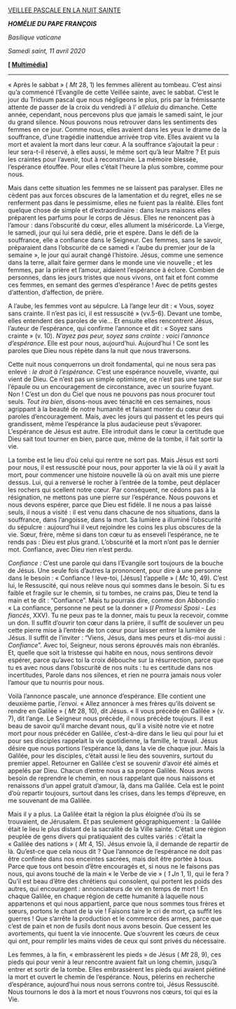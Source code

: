 [VEILLEE PASCALE EN LA NUIT SAINTE](http://www.vatican.va/news_services/liturgy/libretti/2020/20200411-libretto-veglia-pasquale.pdf)

***HOMÉLIE DU PAPE FRANÇOIS***

*Basilique vaticane*

*Samedi saint, 11 avril 2020*

**[ [Multimédia](http://w2.vatican.va/content/francesco/fr/events/event.dir.html/content/vaticanevents/fr/2020/4/11/veglia-pasquale.html)]**

* * *

« Après le sabbat » ( *Mt* 28, 1) les femmes allèrent au tombeau. C’est ainsi qu’a commencé l’Evangile de cette Veillée sainte, avec le sabbat. C’est le jour du Triduum pascal que nous négligeons le plus, pris par la frémissante attente de passer de la croix du vendredi à l’ *alleluia* du dimanche. Cette année, cependant, nous percevons plus que jamais le samedi saint, le jour du grand silence. Nous pouvons nous retrouver dans les sentiments des femmes en ce jour. Comme nous, elles avaient dans les yeux le drame de la souffrance, d’une tragédie inattendue arrivée trop vite. Elles avaient vu la mort et avaient la mort dans leur cœur. A la souffrance s’ajoutait la peur : leur sera-t-il réservé, à elles aussi, le même sort qu’à leur Maître ? Et puis les craintes pour l’avenir, tout à reconstruire. La mémoire blessée, l’espérance étouffée. Pour elles c’était l’heure la plus sombre, comme pour nous.

Mais dans cette situation les femmes ne se laissent pas paralyser. Elles ne cèdent pas aux forces obscures de la lamentation et du regret, elles ne se renferment pas dans le pessimisme, elles ne fuient pas la réalité. Elles font quelque chose de simple et d’extraordinaire : dans leurs maisons elles préparent les parfums pour le corps de Jésus. Elles ne renoncent pas à l’amour : dans l’obscurité du cœur, elles allument la miséricorde. La Vierge, le samedi, jour qui lui sera dédié, prie et espère. Dans le défi de la souffrance, elle a confiance dans le Seigneur. Ces femmes, sans le savoir, préparaient dans l’obscurité de ce samedi « l’aube du premier jour de la semaine », le jour qui aurait changé l’histoire. Jésus, comme une semence dans la terre, allait faire germer dans le monde une vie nouvelle ; et les femmes, par la prière et l’amour, aidaient l’espérance à éclore. Combien de personnes, dans les jours tristes que nous vivons, ont fait et font comme ces femmes, en semant des germes d’espérance ! Avec de petits gestes d’attention, d’affection, de prière.

A l’aube, les femmes vont au sépulcre. Là l’ange leur dit : « Vous, soyez sans crainte. Il n’est pas ici, il est ressuscité » (vv.5-6). Devant une tombe, elles entendent des paroles de vie… Et ensuite elles rencontrent Jésus, l’auteur de l’espérance, qui confirme l’annonce et dit : « Soyez sans crainte » (v. 10). *N’ayez pas peur, soyez sans crainte : voici l’annonce d’espérance*. Elle est pour nous, aujourd’hui. Aujourd’hui ! Ce sont les paroles que Dieu nous répète dans la nuit que nous traversons.

Cette nuit nous conquerrons un droit fondamental, qui ne nous sera pas enlevé : *le droit à l’espérance.* C’est une espérance nouvelle, vivante, qui vient de Dieu. Ce n’est pas un simple optimisme, ce n’est pas une tape sur l’épaule ou un encouragement de circonstance, avec un sourire fuyant. Non ! C’est un don du Ciel que nous ne pouvons pas nous procurer tout seuls. *Tout ira bien*, disons-nous avec ténacité en ces semaines, nous agrippant à la beauté de notre humanité et faisant monter du cœur des paroles d’encouragement. Mais, avec les jours qui passent et les peurs qui grandissent, même l’espérance la plus audacieuse peut s’évaporer. L’espérance de Jésus est autre. Elle introduit dans le cœur la certitude que Dieu sait tout tourner en bien, parce que, même de la tombe, il fait sortir la vie.

La tombe est le lieu d’où celui qui rentre ne sort pas. Mais Jésus est sorti pour nous, il est ressuscité pour nous, pour apporter la vie là où il y avait la mort, pour commencer une histoire nouvelle là où on avait mis une pierre dessus. Lui, qui a renversé le rocher à l’entrée de la tombe, peut déplacer les rochers qui scellent notre cœur. Par conséquent, ne cédons pas à la résignation, ne mettons pas une pierre sur l’espérance. Nous pouvons et nous devons espérer, parce que Dieu est fidèle. Il ne nous a pas laissé seuls, il nous a visité : il est venu dans chacune de nos situations, dans la souffrance, dans l’angoisse, dans la mort. Sa lumière a illuminé l’obscurité du sépulcre : aujourd’hui il veut rejoindre les coins les plus obscures de la vie. Sœur, frère, même si dans ton cœur tu as enseveli l’espérance, ne te rends pas : Dieu est plus grand. L’obscurité et la mort n’ont pas le dernier mot. Confiance, avec Dieu rien n’est perdu.

*Confiance :* C’est une parole qui dans l’Evangile sort toujours de la bouche de Jésus. Une seule fois d’autres la prononcent, pour dire à une personne dans le besoin : « Confiance ! lève-toi, [Jésus] t’appelle » ( *Mc* 10, 49). C’est lui, le Ressuscité, qui nous relève nous qui sommes dans le besoin. Si tu es faible et fragile sur le chemin, si tu tombes, ne crains pas, Dieu te tend la main et te dit : “Confiance”. Mais tu pourrais dire, comme don Abbondio : « La confiance, personne ne peut se la donner » (*I Promessi Sposi - Les fiancés*, XXV). Tu ne peux pas te la donner, mais tu peux la recevoir, comme un don. Il suffit d’ouvrir ton cœur dans la prière, il suffit de soulever un peu cette pierre mise à l’entrée de ton cœur pour laisser entrer la lumière de Jésus. Il suffit de l’inviter : “Viens, Jésus, dans mes peurs et dis-moi aussi : *Confiance*”. Avec toi, Seigneur, nous serons éprouvés mais non ébranlés. Et, quelle que soit la tristesse qui habite en nous, nous sentirons devoir espérer, parce qu’avec toi la croix débouche sur la résurrection, parce que tu es avec nous dans l’obscurité de nos nuits : tu es certitude dans nos incertitudes, Parole dans nos silences, et rien ne pourra jamais nous voler l’amour que tu nourris pour nous.

Voilà l’annonce pascale, une annonce d’espérance. Elle contient une deuxième partie, *l’envoi*. « Allez annoncer à mes frères qu’ils doivent se rendre en Galilée » ( *Mt* 28, 10), dit Jésus. « Il vous précède en Galilée » (v. 7), dit l’ange. Le Seigneur nous précède, il nous précède toujours. Il est beau de savoir qu’il marche devant nous, qu’il a visité notre vie et notre mort pour nous précéder en Galilée, c’est-à-dire dans le lieu qui pour lui et pour ses disciples rappelait la vie quotidienne, la famille, le travail. Jésus désire que nous portions l’espérance là, dans la vie de chaque jour. Mais la Galilée, pour les disciples, c’était aussi le lieu des souvenirs, surtout du premier appel. Retourner en Galilée c’est se souvenir d’avoir été aimés et appelés par Dieu. Chacun d’entre nous a sa propre Galilée. Nous avons besoin de reprendre le chemin, en nous rappelant que nous naissons et renaissons d’un appel gratuit d’amour, là, dans ma Galilée. Cela est le point d’où repartir toujours, surtout dans les crises, dans les temps d’épreuve, en me souvenant de ma Galilée.

Mais il y a plus. La Galilée était la région la plus éloignée d’où ils se trouvaient, de Jérusalem. Et pas seulement géographiquement : la Galilée était le lieu le plus distant de la sacralité de la Ville sainte. C’était une région peuplée de gens divers qui pratiquaient des cultes variés : c’était la « Galilée des nations » ( *Mt* 4, 15). Jésus envoie là, il demande de repartir de là. Qu’est-ce que cela nous dit ? Que l’annonce de l’espérance ne doit pas être confinée dans nos enceintes sacrées, mais doit être portée à tous. Parce que tous ont besoin d’être encouragés et, si nous ne le faisons pas nous, qui avons touché de la main « le Verbe de vie » ( *1 Jn* 1, 1), qui le fera ? Qu’il est beau d’être des chrétiens qui consolent, qui portent les poids des autres, qui encouragent : annonciateurs de vie en temps de mort ! En chaque Galilée, en chaque région de cette humanité à laquelle nous appartenons et qui nous appartient, parce que nous sommes tous frères et sœurs, portons le chant de la vie ! Faisons taire le cri de mort, ça suffit les guerres ! Que s’arrête la production et le commerce des armes, parce que c’est de pain et non de fusils dont nous avons besoin. Que cessent les avortements, qui tuent la vie innocente. Que s’ouvrent les cœurs de ceux qui ont, pour remplir les mains vides de ceux qui sont privés du nécessaire.

Les femmes, à la fin, « embrassèrent les pieds » de Jésus ( *Mt* 28, 9), ces pieds qui pour venir à leur rencontre avaient fait un long chemin, jusqu’à entrer et sortir de la tombe. Elles embrassèrent les pieds qui avaient piétiné la mort et ouvert le chemin de l’espérance. Nous, pèlerins en recherche d’espérance, aujourd’hui nous nous serrons contre toi, Jésus Ressuscité. Nous tournons le dos à la mort et nous t’ouvrons nos cœurs, toi qui es la Vie.